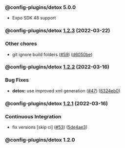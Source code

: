 ### @config-plugins/detox 5.0.0

- Expo SDK 48 support

### @config-plugins/detox [1.2.3](https://github.com/expo/config-plugins/compare/@config-plugins/detox@1.2.2...@config-plugins/detox@1.2.3) (2022-03-22)

### Other chores

- git ignore build folders ([#59](https://github.com/expo/config-plugins/issues/59)) ([d6050be](https://github.com/expo/config-plugins/commit/d6050beb2a5c68dc59287c27ec388c2002ec7904))

### @config-plugins/detox [1.2.2](https://github.com/expo/config-plugins/compare/@config-plugins/detox@1.2.1...@config-plugins/detox@1.2.2) (2022-03-16)

### Bug Fixes

- **detox:** use improved xml generation ([#47](https://github.com/expo/config-plugins/issues/47)) ([6324eb0](https://github.com/expo/config-plugins/commit/6324eb041b3b4eb2318c0a1ea0297e3b7bf28f7c))

### @config-plugins/detox [1.2.1](https://github.com/expo/config-plugins/compare/@config-plugins/detox@1.2.0...@config-plugins/detox@1.2.1) (2022-03-16)

### Continuous Integration

- fix versions [skip ci] ([#53](https://github.com/expo/config-plugins/issues/53)) ([5de4ae3](https://github.com/expo/config-plugins/commit/5de4ae3e6182c32b7aa24d70ccd23a11663bb089))

### @config-plugins/detox 1.2.0
